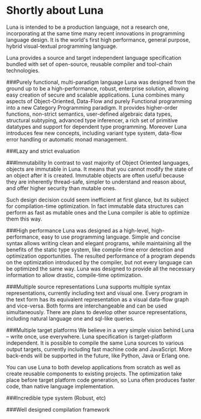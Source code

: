 # Shortly about Luna

Luna is intended to be a production language, not a research one, incorporating at the same time many recent innovations in programming language design. It is the world's first high performance, general purpose, hybrid visual-textual programming language.

Luna provides a source and target independent language specification bundled with set of open-source, reusable compiler and tool-chain technologies.

###Purely functional, multi-paradigm language
Luna was designed from the ground up to be a high-performance, robust, enterprise solution, allowing easy creation of secure and scalable applications. Luna combines many aspects of Object-Oriented, Data-Flow and purely Functional programming into a new Category Programming paradigm. It provides higher-order functions, non-strict semantics, user-defined algebraic data types, structural subtyping, advanced type inferencer, a rich set of primitive datatypes and support for dependent type programming. Moreover Luna introduces few new concepts, including variant type system, data-flow error handling or automatic monad management.

###Lazy and strict evaluation

###Immutability
In contrast to vast majority of Object Oriented languages, objects are immutable in Luna. It means that you cannot modify the state of an object after it is created. Immutable objects are often useful because they are inherently thread-safe, simpler to understand and reason about, and offer higher security than mutable ones.

Such design decision could seem inefficient at first glance, but its subject for compilation-time optimization. In fact immutable data structures can perform as fast as mutable ones and the Luna compiler is able to optimize them this way.

###High performance
Luna was designed as a high-level, high-performance, easy to use programming language. Simple and concise syntax allows writing clean and elegant programs, while maintaining all the benefits of the static type system, like compile-time error detection and optimization opportunities. The resulted performance of a program depends on the optimization introduced by the compiler, but not every language can be optimized the same way. Luna was designed to provide all the necessary information to allow drastic, compile-time optimization.

###Multiple source representations
Luna supports multiple syntax representations, currently including text and visual one. Every program in the text form has its equivalent representation as a visual data-flow graph and vice-versa. Both forms are interchangeable and can be used simultaneously. There are plans to develop other source representations, including natural language one and sql-like queries.

###Multiple target platforms
We believe in a very simple vision behind Luna – write once, use everywhere. Luna specification is target-platform independent. It is possible to compile the same Luna sources to various output targets, currently including fast machine code and JavaScript. More back-ends will be supported in the future, like Python, Java or Erlang one.

You can use Luna to both develop applications from scratch as well as create reusable components to existing projects. The optimization take place before target platform code generation, so Luna often produces faster code, than native language implementation.

###Incredible type system (Robust, etc)

###Well designed compilation framework

